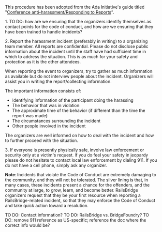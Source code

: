 This procedure has been adopted from the Ada Initiative's guide titled "[Conference anti-harassment/Responding to Reports](http://geekfeminism.wikia.com/wiki/Conference_anti-harassment/Responding_to_reports)”.

1\. TO DO: how are we ensuring that the organizers identify themselves as contact points for the code of conduct, and how are we ensuring that they have been trained to handle incidents?

2\. Report the harassment incident (preferably in writing) to a organizing team member. All reports
are confidential. Please do not disclose public information about the incident until the staff have
had sufficient time in which to address the situation. This is as much for your safety and protection
as it is the other attendees.

When reporting the event to organizers, try to gather as much information as available but do not
interview people about the incident. Organizers will assist you in writing the report/collecting information.

The important information consists of:

- Identifying information of the participant doing the harassing
- The behavior that was in violation
- The approximate time of the behavior (if different than the time the report was made)
- The circumstances surrounding the incident
- Other people involved in the incident

The organizers are well informed on how to deal with the incident and how to further proceed with the situation.

3\. If everyone is presently physically safe, involve law enforcement or security only at a victim's request.
If you do feel your safety in jeopardy please do not hesitate to contact local law enforcement by
dialing 911. If you do not have a cell phone, simply ask any organizer.

**Note**: Incidents that violate the Code of Conduct are extremely damaging to the community, and they
will not be tolerated. The silver lining is that, in many cases, these incidents present a chance for
the offenders, and the community at large, to grow, learn, and become better. RailsBridge organizers request
that they be your first resource when reporting a RailsBridge-related incident, so that they may enforce
the Code of Conduct and take quick action toward a resolution.

TO DO: Contact information?
TO DO: RailsBridge vs. BridgeFoundry?
TO DO: remove 911 reference as US-specific; reference the doc where the correct info would be?